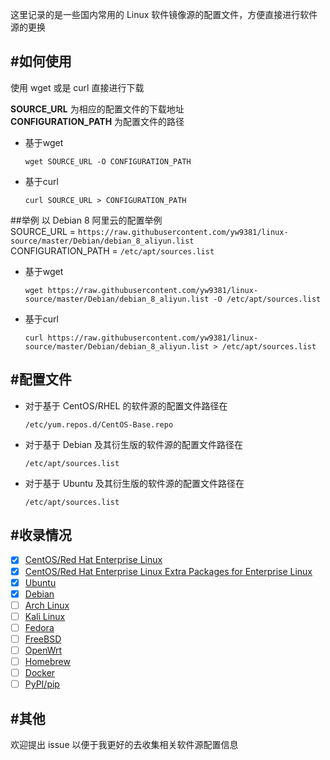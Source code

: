 这里记录的是一些国内常用的 Linux 软件镜像源的配置文件，方便直接进行软件源的更换

#如何使用
--------
使用 wget 或是 curl 直接进行下载

**SOURCE_URL** 为相应的配置文件的下载地址  
**CONFIGURATION_PATH** 为配置文件的路径

- 基于wget
	```
	wget SOURCE_URL -O CONFIGURATION_PATH
	```
- 基于curl
	```
	curl SOURCE_URL > CONFIGURATION_PATH
	```

##举例
以 Debian 8 阿里云的配置举例  
SOURCE_URL = ```https://raw.githubusercontent.com/yw9381/linux-source/master/Debian/debian_8_aliyun.list```  
CONFIGURATION_PATH = ```/etc/apt/sources.list```  

- 基于wget
	```
	wget https://raw.githubusercontent.com/yw9381/linux-source/master/Debian/debian_8_aliyun.list -O /etc/apt/sources.list
	```
- 基于curl
	```
	curl https://raw.githubusercontent.com/yw9381/linux-source/master/Debian/debian_8_aliyun.list > /etc/apt/sources.list
	```

#配置文件
--------
- 对于基于 CentOS/RHEL 的软件源的配置文件路径在    
	```
	/etc/yum.repos.d/CentOS-Base.repo
	```

- 对于基于 Debian 及其衍生版的软件源的配置文件路径在  
	```
	/etc/apt/sources.list
	```
- 对于基于 Ubuntu 及其衍生版的软件源的配置文件路径在  
	```
	/etc/apt/sources.list
	```


#收录情况
--------

- [x] [CentOS/Red Hat Enterprise Linux](CentOS/)
- [x] [CentOS/Red Hat Enterprise Linux Extra Packages for Enterprise Linux](CentOS_EPEL/)
- [x] [Ubuntu](Ubuntu/)
- [x] [Debian](Debian/)
- [ ] [Arch Linux](#)
- [ ] [Kali Linux](#)
- [ ] [Fedora](#)
- [ ] [FreeBSD](#)
- [ ] [OpenWrt](#)
- [ ] [Homebrew](#)
- [ ] [Docker](#)
- [ ] [PyPI/pip](#)

#其他
-----
欢迎提出 issue 以便于我更好的去收集相关软件源配置信息
